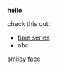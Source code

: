 **hello**

check this out:
- [time series](/timeseries/index.md)
- abc

[smiley face](/pics/smile.jpg)
